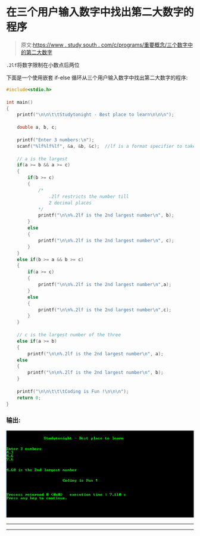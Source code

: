 # 在三个用户输入数字中找出第二大数字的程序

> 原文:[https://www . study south . com/c/programs/重要概念/三个数字中的第二大数字](https://www.studytonight.com/c/programs/important-concepts/second-largest-among-three-numbers)

`.2lf`将数字限制在小数点后两位

下面是一个使用嵌套 if-else 循环从三个用户输入数字中找出第二大数字的程序:

```cpp
#include<stdio.h>

int main()
{
    printf("\n\n\t\tStudytonight - Best place to learn\n\n\n");

    double a, b, c;

    printf("Enter 3 numbers:\n");
    scanf("%lf%lf%lf", &a, &b, &c);  //lf is a format specifier to take double as input

    // a is the largest
    if(a >= b && a >= c)
    {
        if(b >= c)
        {
            /*
                .2lf restricts the number till 
                2 decimal places
            */
            printf("\n\n%.2lf is the 2nd largest number\n", b);
        }
        else
        {
            printf("\n\n%.2lf is the 2nd largest number\n", c);
        }
    }
    else if(b >= a && b >= c)
    {
        if(a >= c)
        {
            printf("\n\n%.2lf is the 2nd largest number\n",a);
        }
        else
        {
            printf("\n\n%.2lf is the 2nd largest number\n",c);
        }
    }

    // c is the largest number of the three
    else if(a >= b)
    {
        printf("\n\n%.2lf is the 2nd largest number\n", a);
    else
    {
        printf("\n\n%.2lf is the 2nd largest number\n", b);
    }

    printf("\n\n\t\t\tCoding is Fun !\n\n\n");
    return 0;
}
```

### 输出:

![Second Largest among three numbers](img/e4f712f28ddbc431e73b0deda309b56a.png)

* * *

* * *